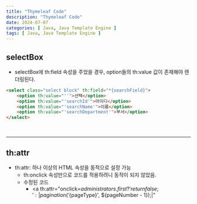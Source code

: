 ```yaml
---
title: "Thymeleaf Code"
description: "Thymeleaf Code"
date: 2024-07-07
categories: [ Java, Java Template Engine ]
tags: [ Java, Java Template Engine ]
---
```


## selectBox

- selectBox에 th:field 속성을 주었을 경우, option들의 th:value 값이 존재해야 렌더링된다. 

```html
<select class="select block" th:field="*{searchField}">
	<option th:value="''">선택</option>
	<option th:value="'searchId'">아이디</option>
	<option th:value="'searchName'">이름</option>
	<option th:value="'searchDepartment'">부서</option>
</select>
```

<br/>
<hr>

## th:attr

- th:attr: 하나 이상의 HTML 속성을 동적으로 설정 가능
	- th:onclick 속성만으로 코드를 적용하려니 동작이 되지 않았음. 
	- 수정된 코드
		- <a th:attr="onclick=${administrators.first} ? 'return false;' : |pagination('${pageType}', ${pageNumber - 1});|"

